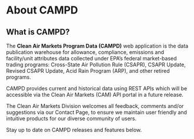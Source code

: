 # About CAMPD

## What is CAMPD?

The **Clean Air Markets Program Data (CAMPD)** web application is the data publication warehouse for allowance, compliance, emissions and facility/unit attributes data collected under EPA’s federal market-based trading programs: Cross-State Air Pollution Rule (CSAPR), CSAPR Update, Revised CSAPR Update, Acid Rain Program (ARP), and other retired programs.

CAMPD provides current and historical data using REST APIs which will be accessible via the Clean Air Markets (CAM) API portal in a future release.

The Clean Air Markets Division welcomes all feedback, comments and/or suggestions via our Contact Page, to ensure we maintain user friendly and intuitive products for our diverse community of users.

Stay up to date on CAMPD releases and features below.
